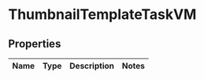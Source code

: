 

# ThumbnailTemplateTaskVM


## Properties

| Name | Type | Description | Notes |
|------------ | ------------- | ------------- | -------------|



